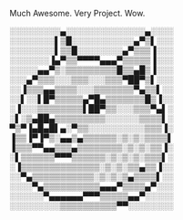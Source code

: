 Much Awesome. Very Project. Wow.

░░░░░░░░░▄░░░░░░░░░░░░░░▄░░░░<br/>
░░░░░░░░▌▒█░░░░░░░░░░░▄▀▒▌░░░<br/>
░░░░░░░░▌▒▒█░░░░░░░░▄▀▒▒▒▐░░░<br/>
░░░░░░░▐▄▀▒▒▀▀▀▀▄▄▄▀▒▒▒▒▒▐░░░<br/>
░░░░░▄▄▀▒░▒▒▒▒▒▒▒▒▒█▒▒▄█▒▐░░░<br/>
░░░▄▀▒▒▒░░░▒▒▒░░░▒▒▒▀██▀▒▌░░░<br/>
░░▐▒▒▒▄▄▒▒▒▒░░░▒▒▒▒▒▒▒▀▄▒▒▌░░<br/>
░░▌░░▌█▀▒▒▒▒▒▄▀█▄▒▒▒▒▒▒▒█▒▐░░<br/>
░▐░░░▒▒▒▒▒▒▒▒▌██▀▒▒░░░▒▒▒▀▄▌░<br/>
░▌░▒▄██▄▒▒▒▒▒▒▒▒▒░░░░░░▒▒▒▒▌░<br/>
▀▒▀▐▄█▄█▌▄░▀▒▒░░░░░░░░░░▒▒▒▐░<br/>
▐▒▒▐▀▐▀▒░▄▄▒▄▒▒▒▒▒▒░▒░▒░▒▒▒▒▌<br/>
▐▒▒▒▀▀▄▄▒▒▒▄▒▒▒▒▒▒▒▒░▒░▒░▒▒▐░<br/>
░▌▒▒▒▒▒▒▀▀▀▒▒▒▒▒▒░▒░▒░▒░▒▒▒▌░<br/>
░▐▒▒▒▒▒▒▒▒▒▒▒▒▒▒░▒░▒░▒▒▄▒▒▐░░<br/>
░░▀▄▒▒▒▒▒▒▒▒▒▒▒░▒░▒░▒▄▒▒▒▒▌░░<br/>
░░░░▀▄▒▒▒▒▒▒▒▒▒▒▄▄▄▀▒▒▒▒▄▀░░░<br/>
░░░░░░▀▄▄▄▄▄▄▀▀▀▒▒▒▒▒▄▄▀░░░░░<br/>
░░░░░░░░░▒▒▒▒▒▒▒▒▒▒▀▀░░░░░░░░<br/>
